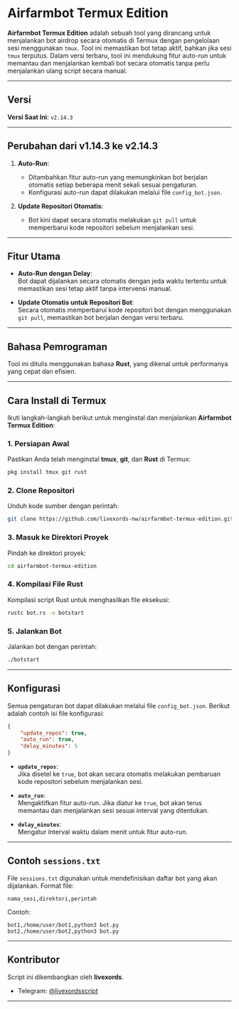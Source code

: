 # Airfarmbot Termux Edition
**Airfarmbot Termux Edition** adalah sebuah tool yang dirancang untuk menjalankan bot airdrop secara otomatis di Termux dengan pengelolaan sesi menggunakan `tmux`. Tool ini memastikan bot tetap aktif, bahkan jika sesi `tmux` terputus. Dalam versi terbaru, tool ini mendukung fitur auto-run untuk memantau dan menjalankan kembali bot secara otomatis tanpa perlu menjalankan ulang script secara manual.

---

## Versi
**Versi Saat Ini**: `v2.14.3`

---

## Perubahan dari v1.14.3 ke v2.14.3
1. **Auto-Run**:  
   - Ditambahkan fitur auto-run yang memungkinkan bot berjalan otomatis setiap beberapa menit sekali sesuai pengaturan.
   - Konfigurasi auto-run dapat dilakukan melalui file `config_bot.json`.

2. **Update Repositori Otomatis**:  
   - Bot kini dapat secara otomatis melakukan `git pull` untuk memperbarui kode repositori sebelum menjalankan sesi.

---

## Fitur Utama
- **Auto-Run dengan Delay**:  
  Bot dapat dijalankan secara otomatis dengan jeda waktu tertentu untuk memastikan sesi tetap aktif tanpa intervensi manual.

- **Update Otomatis untuk Repositori Bot**:  
  Secara otomatis memperbarui kode repositori bot dengan menggunakan `git pull`, memastikan bot berjalan dengan versi terbaru.

---

## Bahasa Pemrograman
Tool ini ditulis menggunakan bahasa **Rust**, yang dikenal untuk performanya yang cepat dan efisien.

---

## Cara Install di Termux

Ikuti langkah-langkah berikut untuk menginstal dan menjalankan **Airfarmbot Termux Edition**:

### 1. Persiapan Awal
Pastikan Anda telah menginstal **tmux**, **git**, dan **Rust** di Termux:
```bash
pkg install tmux git rust
```

### 2. Clone Repositori
Unduh kode sumber dengan perintah:
```bash
git clone https://github.com/livexords-nw/airfarmbot-termux-edition.git
```

### 3. Masuk ke Direktori Proyek
Pindah ke direktori proyek:
```bash
cd airfarmbot-termux-edition
```

### 4. Kompilasi File Rust
Kompilasi script Rust untuk menghasilkan file eksekusi:
```bash
rustc bot.rs -o botstart
```

### 5. Jalankan Bot
Jalankan bot dengan perintah:
```bash
./botstart
```

---

## Konfigurasi
Semua pengaturan bot dapat dilakukan melalui file `config_bot.json`. Berikut adalah contoh isi file konfigurasi:

```json
{
    "update_repos": true,
    "auto_run": true,
    "delay_minutes": 5
}
```

- **`update_repos`**:  
  Jika disetel ke `true`, bot akan secara otomatis melakukan pembaruan kode repositori sebelum menjalankan sesi.

- **`auto_run`**:  
  Mengaktifkan fitur auto-run. Jika diatur ke `true`, bot akan terus memantau dan menjalankan sesi sesuai interval yang ditentukan.

- **`delay_minutes`**:  
  Mengatur interval waktu dalam menit untuk fitur auto-run.

---

## Contoh `sessions.txt`
File `sessions.txt` digunakan untuk mendefinisikan daftar bot yang akan dijalankan. Format file:
```
nama_sesi,direktori,perintah
```

Contoh:
```
bot1,/home/user/bot1,python3 bot.py
bot2,/home/user/bot2,python3 bot.py
```

---

## Kontributor
Script ini dikembangkan oleh **livexords**.  
- Telegram: [@livexordsscript](https://t.me/livexordsscript)

---

